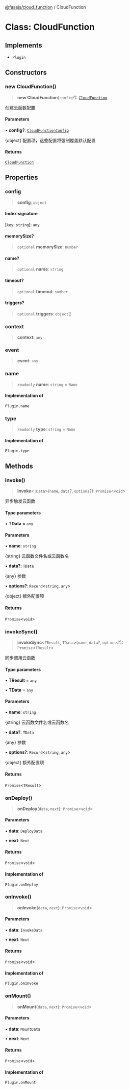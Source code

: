 [@faasjs/cloud_function](../README.md) / CloudFunction

# Class: CloudFunction

## Implements

- `Plugin`

## Constructors

### new CloudFunction()

> **new CloudFunction**(`config`?): [`CloudFunction`](CloudFunction.md)

创建云函数配置

#### Parameters

• **config?**: [`CloudFunctionConfig`](../type-aliases/CloudFunctionConfig.md)

{object} 配置项，这些配置将强制覆盖默认配置

#### Returns

[`CloudFunction`](CloudFunction.md)

## Properties

### config

> **config**: `object`

#### Index signature

 \[`key`: `string`\]: `any`

#### memorySize?

> `optional` **memorySize**: `number`

#### name?

> `optional` **name**: `string`

#### timeout?

> `optional` **timeout**: `number`

#### triggers?

> `optional` **triggers**: `object`[]

### context

> **context**: `any`

### event

> **event**: `any`

### name

> `readonly` **name**: `string` = `Name`

#### Implementation of

`Plugin.name`

### type

> `readonly` **type**: `string` = `Name`

#### Implementation of

`Plugin.type`

## Methods

### invoke()

> **invoke**\<`TData`\>(`name`, `data`?, `options`?): `Promise`\<`void`\>

异步触发云函数

#### Type parameters

• **TData** = `any`

#### Parameters

• **name**: `string`

{string} 云函数文件名或云函数名

• **data?**: `TData`

{any} 参数

• **options?**: `Record`\<`string`, `any`\>

{object} 额外配置项

#### Returns

`Promise`\<`void`\>

### invokeSync()

> **invokeSync**\<`TResult`, `TData`\>(`name`, `data`?, `options`?): `Promise`\<`TResult`\>

同步调用云函数

#### Type parameters

• **TResult** = `any`

• **TData** = `any`

#### Parameters

• **name**: `string`

{string} 云函数文件名或云函数名

• **data?**: `TData`

{any} 参数

• **options?**: `Record`\<`string`, `any`\>

{object} 额外配置项

#### Returns

`Promise`\<`TResult`\>

### onDeploy()

> **onDeploy**(`data`, `next`): `Promise`\<`void`\>

#### Parameters

• **data**: `DeployData`

• **next**: `Next`

#### Returns

`Promise`\<`void`\>

#### Implementation of

`Plugin.onDeploy`

### onInvoke()

> **onInvoke**(`data`, `next`): `Promise`\<`void`\>

#### Parameters

• **data**: `InvokeData`

• **next**: `Next`

#### Returns

`Promise`\<`void`\>

#### Implementation of

`Plugin.onInvoke`

### onMount()

> **onMount**(`data`, `next`): `Promise`\<`void`\>

#### Parameters

• **data**: `MountData`

• **next**: `Next`

#### Returns

`Promise`\<`void`\>

#### Implementation of

`Plugin.onMount`
